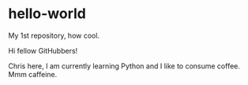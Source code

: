 # hello-world
My 1st repository, how cool.

Hi fellow GitHubbers!

Chris here, I am currently learning Python and I like to consume coffee. Mmm caffeine.

